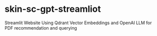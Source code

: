 # skin-sc-gpt-streamliot
Streamlit Website Using Qdrant Vector Embeddings and OpenAI LLM for PDF recommendation and querying
